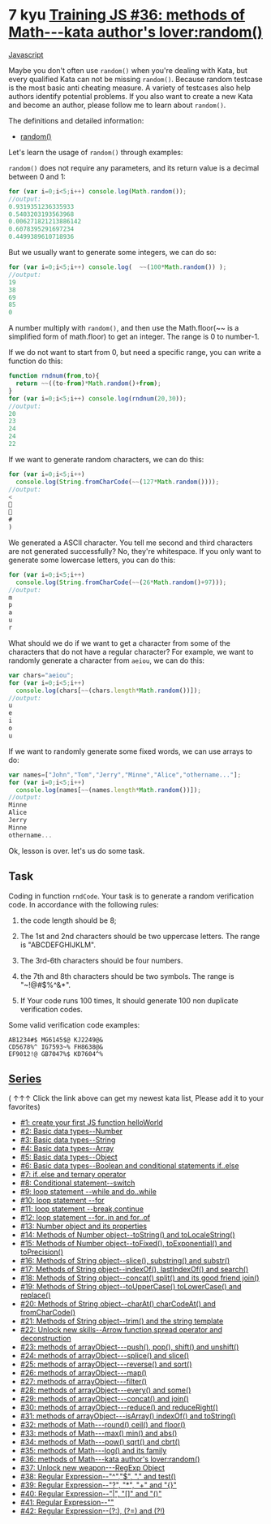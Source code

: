 # 7 kyu [Training JS #36: methods of Math---kata author's lover:random()](https://www.codewars.com/kata/5735956413c2054a680009ec)

<!-- START LANGUAGE_LINKS -->

[Javascript](./javascript.js)

<!-- END LANGUAGE_LINKS -->

Maybe you don't often use ```random()``` when you're dealing with Kata, but every qualified Kata can not be missing ```random()```. Because random testcase is the most basic anti cheating measure. A variety of testcases also help authors identify potential problems. If you also want to create a new Kata and become an author, please follow me to learn about ```random()```. 

The definitions and detailed information:

- [random()](https://developer.mozilla.org/en-US/docs/Web/JavaScript/Reference/Global_Objects/Math/random)

Let's learn the usage of ```random()``` through examples:

```random()``` does not require any parameters, and its return value is a decimal between 0 and 1:
```javascript
for (var i=0;i<5;i++) console.log(Math.random());
//output:
0.9319351236335933
0.5403203193563968
0.006271821213886142
0.6078395291697234
0.4499389610718936
```
But we usually want to generate some integers, we can do so:
```javascript
for (var i=0;i<5;i++) console.log(  ~~(100*Math.random()) );
//output:
19
38
69
85
0
```
A number multiply with ```random()```, and then use the Math.floor(~~ is a simplified form of math.floor) to get an integer. The range is 0 to number-1.

If we do not want to start from 0, but need a specific range, you can write a function do this:
```javascript
function rndnum(from,to){
  return ~~((to-from)*Math.random()+from);
}
for (var i=0;i<5;i++) console.log(rndnum(20,30));
//output:
20
23
24
24
22
```
If we want to generate random characters, we can do this:
```javascript
for (var i=0;i<5;i++) 
  console.log(String.fromCharCode(~~(127*Math.random())));
//output:
<


#
)
```
We generated a ASCII character. You tell me second and third characters are not generated successfully? No, they're whitespace. If you only want to generate some lowercase letters, you can do this:
```javascript
for (var i=0;i<5;i++) 
  console.log(String.fromCharCode(~~(26*Math.random()+97)));
//output:
m
p
a
u
r
```
What should we do if we want to get a character from some of the characters that do not have a regular character? For example, we want to randomly generate a character from ```aeiou```, we can do this:
```javascript
var chars="aeiou";
for (var i=0;i<5;i++) 
  console.log(chars[~~(chars.length*Math.random())]);
//output:
u
e
i
o
u
```
If we want to randomly generate some fixed words, we can use arrays to do:
```javascript
var names=["John","Tom","Jerry","Minne","Alice","othername..."];
for (var i=0;i<5;i++) 
  console.log(names[~~(names.length*Math.random())]);
//output:
Minne
Alice
Jerry
Minne
othername...
```

Ok, lesson is over. let's us do some task.

## Task

Coding in function ```rndCode```. Your task is to generate a random verification code. In accordance with the following rules:

1) the code length should be 8;

2) The 1st and 2nd characters should be two uppercase letters. The range is "ABCDEFGHIJKLM".

3) The 3rd-6th characters should be four numbers.

4) the 7th and 8th characters should be two symbols. The range is "~!@#$%^&*".

5) If Your code runs 100 times, It should generate 100 non duplicate verification codes.

Some valid verification code examples:
```
AB1234#$ MG6145$@ KJ2249@&
CD5678%^ IG7593~% FH8638@&
EF9012!@ GB7047%$ KD7604^%
```
    
## [Series](http://github.com/myjinxin2015/Katas-list-of-Training-JS-series)

( ↑↑↑ Click the link above can get my newest kata list, Please add it to your favorites)

 - [#1: create your first JS function helloWorld](http://www.codewars.com/kata/571ec274b1c8d4a61c0000c8)
 - [#2: Basic data types--Number](http://www.codewars.com/kata/571edd157e8954bab500032d)
 - [#3:  Basic data types--String](http://www.codewars.com/kata/571edea4b625edcb51000d8e)
 - [#4:  Basic data types--Array](http://www.codewars.com/kata/571effabb625ed9b0600107a)
 - [#5:  Basic data types--Object](http://www.codewars.com/kata/571f1eb77e8954a812000837)
 - [#6:  Basic data types--Boolean and conditional statements if..else](http://www.codewars.com/kata/571f832f07363d295d001ba8)
 - [#7:  if..else and ternary operator](http://www.codewars.com/kata/57202aefe8d6c514300001fd)
 - [#8: Conditional statement--switch](http://www.codewars.com/kata/572059afc2f4612825000d8a)
 - [#9: loop statement --while and do..while](http://www.codewars.com/kata/57216d4bcdd71175d6000560)
 - [#10: loop statement --for](http://www.codewars.com/kata/5721a78c283129e416000999)
 - [#11: loop statement --break,continue](http://www.codewars.com/kata/5721c189cdd71194c1000b9b)
 - [#12: loop statement --for..in and for..of](http://www.codewars.com/kata/5722b3f0bd5583cf44001000)
 - [#13: Number object and  its properties](http://www.codewars.com/kata/5722fd3ab7162a3a4500031f)
 - [#14: Methods of Number object--toString() and toLocaleString()](http://www.codewars.com/kata/57238ceaef9008adc7000603)
 - [#15: Methods of Number object--toFixed(), toExponential() and toPrecision()](http://www.codewars.com/kata/57256064856584bc47000611)
 - [#16: Methods of String object--slice(), substring() and substr()](http://www.codewars.com/kata/57274562c8dcebe77e001012)
 - [#17: Methods of String object--indexOf(), lastIndexOf() and search()](http://www.codewars.com/kata/57277a31e5e51450a4000010)
 - [#18: Methods of String object--concat() split() and its good friend join()](http://www.codewars.com/kata/57280481e8118511f7000ffa)
 - [#19: Methods of String object--toUpperCase() toLowerCase() and replace()](http://www.codewars.com/kata/5728203b7fc662a4c4000ef3)
 - [#20: Methods of String object--charAt() charCodeAt() and fromCharCode()](http://www.codewars.com/kata/57284d23e81185ae6200162a)
 - [#21: Methods of String object--trim() and the string template](http://www.codewars.com/kata/5729b103dd8bac11a900119e)
 - [#22: Unlock new skills--Arrow function,spread operator and deconstruction](http://www.codewars.com/kata/572ab0cfa3af384df7000ff8)
 - [#23: methods of arrayObject---push(), pop(), shift() and unshift()](http://www.codewars.com/kata/572af273a3af3836660014a1)
 - [#24: methods of arrayObject---splice() and slice()](http://www.codewars.com/kata/572cb264362806af46000793)
 - [#25: methods of arrayObject---reverse() and sort()](http://www.codewars.com/kata/572df796914b5ba27c000c90)
 - [#26: methods of arrayObject---map()](http://www.codewars.com/kata/572fdeb4380bb703fc00002c)
 - [#27: methods of arrayObject---filter()](http://www.codewars.com/kata/573023c81add650b84000429)
 - [#28: methods of arrayObject---every() and some()](http://www.codewars.com/kata/57308546bd9f0987c2000d07)
 - [#29: methods of arrayObject---concat() and join()](http://www.codewars.com/kata/5731861d05d14d6f50000626)
 - [#30: methods of arrayObject---reduce() and reduceRight()](http://www.codewars.com/kata/573156709a231dcec9000ee8)
 - [#31: methods of arrayObject---isArray() indexOf() and toString()](http://www.codewars.com/kata/5732b0351eb838d03300101d)
 - [#32: methods of Math---round() ceil() and floor()](http://www.codewars.com/kata/5732d3c9791aafb0e4001236)
 - [#33: methods of Math---max() min() and abs()](http://www.codewars.com/kata/5733d6c2d780e20173000baa)
 - [#34: methods of Math---pow() sqrt() and cbrt()](http://www.codewars.com/kata/5733f948d780e27df6000e33)
 - [#35: methods of Math---log() and its family](http://www.codewars.com/kata/57353de879ccaeb9f8000564)
 - [#36: methods of Math---kata author's lover:random()](http://www.codewars.com/kata/5735956413c2054a680009ec)
 - [#37: Unlock new weapon---RegExp Object](http://www.codewars.com/kata/5735e39313c205fe39001173)
 - [#38: Regular Expression--"^","$", "." and test()](http://www.codewars.com/kata/573975d3ac3eec695b0013e0)
 - [#39: Regular Expression--"?", "*", "+" and "{}"](http://www.codewars.com/kata/573bca07dffc1aa693000139)
 - [#40: Regular Expression--"|", "[]" and "()"](http://www.codewars.com/kata/573d11c48b97c0ad970002d4)
 - [#41: Regular Expression--"\"](http://www.codewars.com/kata/573e6831e3201f6a9b000971)
 - [#42: Regular Expression--(?:), (?=) and (?!)](http://www.codewars.com/kata/573fb9223f9793e485000453)
 
 